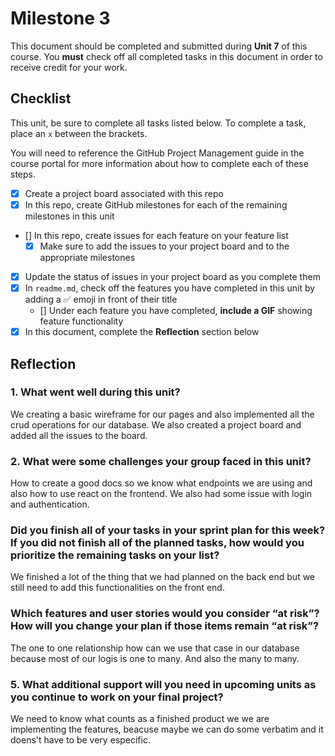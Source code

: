 # Milestone 3

This document should be completed and submitted during **Unit 7** of this course. You **must** check off all completed tasks in this document in order to receive credit for your work.

## Checklist

This unit, be sure to complete all tasks listed below. To complete a task, place an `x` between the brackets.

You will need to reference the GitHub Project Management guide in the course portal for more information about how to complete each of these steps.

- [X] Create a project board associated with this repo
- [X] In this repo, create GitHub milestones for each of the remaining milestones in this unit
- [] In this repo, create issues for each feature on your feature list
  - [X] Make sure to add the issues to your project board and to the appropriate milestones
- [X] Update the status of issues in your project board as you complete them
- [X] In `readme.md`, check off the features you have completed in this unit by adding a ✅ emoji in front of their title
  - [] Under each feature you have completed, **include a GIF** showing feature functionality
- [X] In this document, complete the **Reflection** section below

## Reflection

### 1. What went well during this unit?

We creating a basic wireframe for our pages and also implemented all the crud operations for our database. We also created a project board and added all the issues to the board.


### 2. What were some challenges your group faced in this unit?

How to create a good docs so we know what endpoints we are using and also how to use react on the frontend. We also had some issue with login and authentication.

### Did you finish all of your tasks in your sprint plan for this week? If you did not finish all of the planned tasks, how would you prioritize the remaining tasks on your list?

We finished a lot of the thing that we had planned on the back end but we still need to add this functionalities on the front end.

### Which features and user stories would you consider “at risk”? How will you change your plan if those items remain “at risk”?

The one to one relationship how can we use that case in our database because most of our logis is one to many. And also the many to many.

### 5. What additional support will you need in upcoming units as you continue to work on your final project?

We need to know what counts as a finished product we we are implementing the features, beacuse maybe we can do some verbatim and it doens't have to be very especific.

